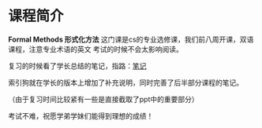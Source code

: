 # 课程简介
**Formal Methods 形式化方法** 这门课是cs的专业选修课，我们前八周开课，双语课程，注意专业术语的英文 考试的时候不会太影响阅读。

复习的时候看了学长总结的笔记，指路：[笔记](https://superpung.notion.site/a234e03327a5483d9bb38b16d84bbc80)

索引狗就在学长的版本上增加了补充说明，同时完善了后半部分课程的笔记。

（由于复习时间比较紧有一些是直接截取了ppt中的重要部分）

考试不难，祝愿学弟学妹们能得到理想的成绩！


